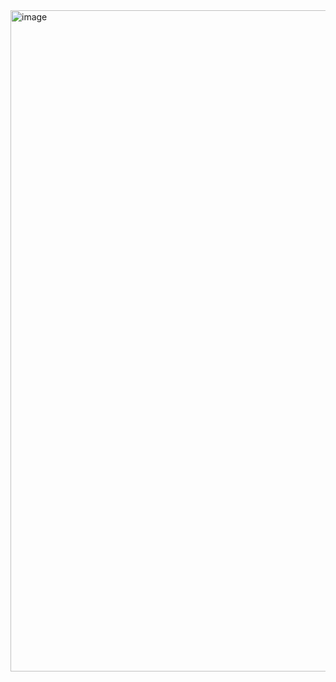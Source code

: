 <img width="1058" alt="image" src="https://github.com/RevadiSundaram/ICodeThis-Projects/assets/47391816/3c382d8b-39bc-4009-943e-0299304e74d1">
